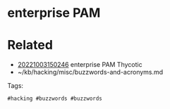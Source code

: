 # enterprise PAM

# Related

- [20221003150246](/zet/20221003150246/README.md) enterprise PAM Thycotic
- ~/kb/hacking/misc/buzzwords-and-acronyms.md

Tags:

    #hacking #buzzwords #buzzwords 
